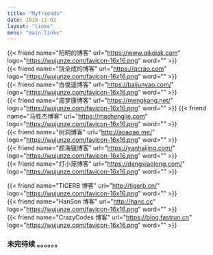 ```yaml
---
title: "Myfriends"
date: 2018-11-02
layout: "links"
menu: "main.links"
---
```



{{< friend name="阳明的博客" url="https://www.qikqiak.com" logo="https://wujunze.com/favicon-16x16.png" word="" >}}  
{{< friend name="饶全成的博客" url="https://qcrao.com" logo="https://wujunze.com/favicon-16x16.png" word="" >}}  
{{< friend name="白俊遥博客" url="https://baijunyao.com/" logo="https://wujunze.com/favicon-16x16.png" word="" >}}  
{{< friend name="周梦康博客" url="https://mengkang.net/" logo="https://wujunze.com/favicon-16x16.png" word="" >}}
{{< friend name="马胜杰博客" url="https://mashengjie.com" logo="https://wujunze.com/favicon-16x16.png" word="" >}}    
{{< friend name="树洞博客" url="http://aoaoao.me/" logo="https://wujunze.com/favicon-16x16.png" word="" >}}  
{{< friend name="颜海镜博客" url="https://yanhaijing.com/" logo="https://wujunze.com/favicon-16x16.png" word="" >}}  
{{< friend name="灯小笼博客" url="https://dengxiaolong.com/" logo="https://wujunze.com/favicon-16x16.png" word="" >}} 
 
{{< friend name="TIGERB 博客" url="http://tigerb.cn/" logo="https://wujunze.com/favicon-16x16.png" word="" >}}  
{{< friend name="HanSon 博客" url="http://hanc.cc" logo="https://wujunze.com/favicon-16x16.png" word="" >}}  
{{< friend name="CrazyCodes 博客" url="https://blog.fastrun.cn" logo="https://wujunze.com/favicon-16x16.png" word="" >}}  
### 未完待续 。。。。。。
